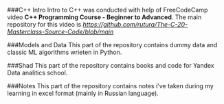 ###C++ Intro
Intro to C++ was conducted with help of FreeCodeCamp video **C++ Programming Course - Beginner to Advanced**.
The main repository for this video is *https://github.com/rutura/The-C-20-Masterclass-Source-Code/blob/main*

###Models and Data
This part of the repository contains dummy data and classic ML algorithms wriеten in Python.

###Shad
This part of the repository contains books and code for Yandex Data analitics school.

###Notes
This part of the repository contains notes i've taken during my learning in excel format (mainly in Russian language).